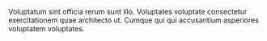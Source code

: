 Voluptatum sint officia rerum sunt illo. Voluptates voluptate consectetur exercitationem quae architecto ut. Cumque qui qui accusantium asperiores voluptatem voluptates.